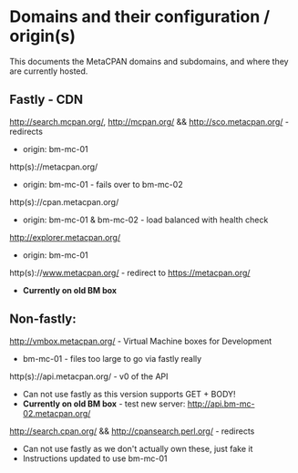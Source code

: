 # Domains and their configuration / origin(s)

This documents the MetaCPAN domains and subdomains, and where
they are currently hosted.

## Fastly - CDN

http://search.mcpan.org/, http://mcpan.org/ && http://sco.metacpan.org/ - redirects

 * origin: bm-mc-01

http(s)://metacpan.org/

 * origin: bm-mc-01 - fails over to bm-mc-02

http(s)://cpan.metacpan.org/

 * origin: bm-mc-01 & bm-mc-02 - load balanced with health check

http://explorer.metacpan.org/

 * origin: bm-mc-01

http(s)://www.metacpan.org/ - redirect to https://metacpan.org/

 * **Currently on old BM box**

## Non-fastly:

http://vmbox.metacpan.org/ - Virtual Machine boxes for Development

  * bm-mc-01 - files too large to go via fastly really

http(s)://api.metacpan.org/ - v0 of the API

  * Can not use fastly as this version supports GET + BODY!
  * **Currently on old BM box** - test new server: http://api.bm-mc-02.metacpan.org/

http://search.cpan.org/ && http://cpansearch.perl.org/ - redirects

  * Can not use fastly as we don't actually own these, just fake it
  * Instructions updated to use bm-mc-01
